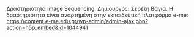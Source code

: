 Δραστηριότητα Image Sequencing. Δημιουργός: Σερέτη Βάγια. Η δραστηριότητα είναι αναρτημένη στην εκπαιδευτική πλατφόρμα e-me: https://content.e-me.edu.gr/wp-admin/admin-ajax.php?action=h5p_embed&id=1044941
